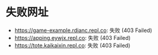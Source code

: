 # 失败网址
- https://game-example.rdianc.repl.co: 失败 (403
Failed)
- https://apping.eywjx.repl.co: 失败 (403
Failed)
- https://tote.kaikaixin.repl.co: 失败 (403
Failed)
